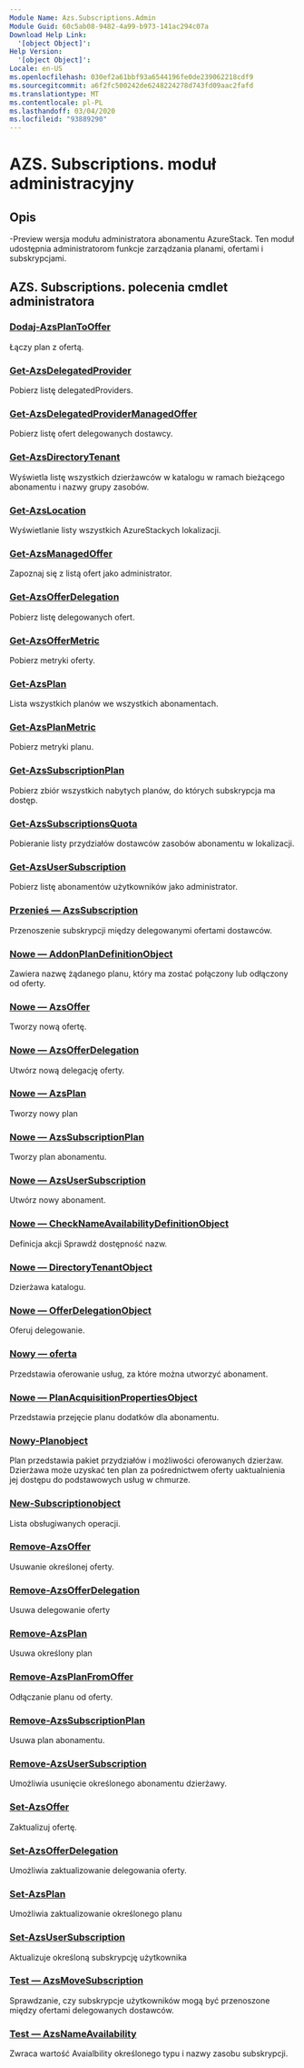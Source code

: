 ```yaml
---
Module Name: Azs.Subscriptions.Admin
Module Guid: 60c5ab08-9482-4a99-b973-141ac294c07a
Download Help Link:
  '[object Object]': 
Help Version:
  '[object Object]': 
Locale: en-US
ms.openlocfilehash: 030ef2a61bbf93a6544196fe0de239062218cdf9
ms.sourcegitcommit: a6f2fc500242de6248224278d743fd09aac2fafd
ms.translationtype: MT
ms.contentlocale: pl-PL
ms.lasthandoff: 03/04/2020
ms.locfileid: "93889290"
---
```

# AZS. Subscriptions. moduł administracyjny
## Opis
-Preview wersja modułu administratora abonamentu AzureStack.  Ten moduł udostępnia administratorom funkcje zarządzania planami, ofertami i subskrypcjami.

## AZS. Subscriptions. polecenia cmdlet administratora
### [Dodaj-AzsPlanToOffer](Add-AzsPlanToOffer.md)
Łączy plan z ofertą.

### [Get-AzsDelegatedProvider](Get-AzsDelegatedProvider.md)
Pobierz listę delegatedProviders.

### [Get-AzsDelegatedProviderManagedOffer](Get-AzsDelegatedProviderManagedOffer.md)
Pobierz listę ofert delegowanych dostawcy.

### [Get-AzsDirectoryTenant](Get-AzsDirectoryTenant.md)
Wyświetla listę wszystkich dzierżawców w katalogu w ramach bieżącego abonamentu i nazwy grupy zasobów.

### [Get-AzsLocation](Get-AzsLocation.md)
Wyświetlanie listy wszystkich AzureStackych lokalizacji.

### [Get-AzsManagedOffer](Get-AzsManagedOffer.md)
Zapoznaj się z listą ofert jako administrator.

### [Get-AzsOfferDelegation](Get-AzsOfferDelegation.md)
Pobierz listę delegowanych ofert.

### [Get-AzsOfferMetric](Get-AzsOfferMetric.md)
Pobierz metryki oferty.

### [Get-AzsPlan](Get-AzsPlan.md)
Lista wszystkich planów we wszystkich abonamentach.

### [Get-AzsPlanMetric](Get-AzsPlanMetric.md)
Pobierz metryki planu.

### [Get-AzsSubscriptionPlan](Get-AzsSubscriptionPlan.md)
Pobierz zbiór wszystkich nabytych planów, do których subskrypcja ma dostęp.

### [Get-AzsSubscriptionsQuota](Get-AzsSubscriptionsQuota.md)
Pobieranie listy przydziałów dostawców zasobów abonamentu w lokalizacji.

### [Get-AzsUserSubscription](Get-AzsUserSubscription.md)
Pobierz listę abonamentów użytkowników jako administrator.

### [Przenieś — AzsSubscription](Move-AzsSubscription.md)
Przenoszenie subskrypcji między delegowanymi ofertami dostawców.

### [Nowe — AddonPlanDefinitionObject](New-AddonPlanDefinitionObject.md)
Zawiera nazwę żądanego planu, który ma zostać połączony lub odłączony od oferty.

### [Nowe — AzsOffer](New-AzsOffer.md)
Tworzy nową ofertę.

### [Nowe — AzsOfferDelegation](New-AzsOfferDelegation.md)
Utwórz nową delegację oferty.

### [Nowe — AzsPlan](New-AzsPlan.md)
Tworzy nowy plan

### [Nowe — AzsSubscriptionPlan](New-AzsSubscriptionPlan.md)
Tworzy plan abonamentu.

### [Nowe — AzsUserSubscription](New-AzsUserSubscription.md)
Utwórz nowy abonament.

### [Nowe — CheckNameAvailabilityDefinitionObject](New-CheckNameAvailabilityDefinitionObject.md)
Definicja akcji Sprawdź dostępność nazw.

### [Nowe — DirectoryTenantObject](New-DirectoryTenantObject.md)
Dzierżawa katalogu.

### [Nowe — OfferDelegationObject](New-OfferDelegationObject.md)
Oferuj delegowanie.

### [Nowy — oferta](New-OfferObject.md)
Przedstawia oferowanie usług, za które można utworzyć abonament.

### [Nowe — PlanAcquisitionPropertiesObject](New-PlanAcquisitionPropertiesObject.md)
Przedstawia przejęcie planu dodatków dla abonamentu.

### [Nowy-Planobject](New-PlanObject.md)
Plan przedstawia pakiet przydziałów i możliwości oferowanych dzierżaw.
Dzierżawa może uzyskać ten plan za pośrednictwem oferty uaktualnienia jej dostępu do podstawowych usług w chmurze.

### [New-Subscriptionobject](New-SubscriptionObject.md)
Lista obsługiwanych operacji.

### [Remove-AzsOffer](Remove-AzsOffer.md)
Usuwanie określonej oferty.

### [Remove-AzsOfferDelegation](Remove-AzsOfferDelegation.md)
Usuwa delegowanie oferty

### [Remove-AzsPlan](Remove-AzsPlan.md)
Usuwa określony plan

### [Remove-AzsPlanFromOffer](Remove-AzsPlanFromOffer.md)
Odłączanie planu od oferty.

### [Remove-AzsSubscriptionPlan](Remove-AzsSubscriptionPlan.md)
Usuwa plan abonamentu.

### [Remove-AzsUserSubscription](Remove-AzsUserSubscription.md)
Umożliwia usunięcie określonego abonamentu dzierżawy.

### [Set-AzsOffer](Set-AzsOffer.md)
Zaktualizuj ofertę.

### [Set-AzsOfferDelegation](Set-AzsOfferDelegation.md)
Umożliwia zaktualizowanie delegowania oferty.

### [Set-AzsPlan](Set-AzsPlan.md)
Umożliwia zaktualizowanie określonego planu

### [Set-AzsUserSubscription](Set-AzsUserSubscription.md)
Aktualizuje określoną subskrypcję użytkownika

### [Test — AzsMoveSubscription](Test-AzsMoveSubscription.md)
Sprawdzanie, czy subskrypcje użytkowników mogą być przenoszone między ofertami delegowanych dostawców.

### [Test — AzsNameAvailability](Test-AzsNameAvailability.md)
Zwraca wartość Avaialbility określonego typu i nazwy zasobu subskrypcji.

